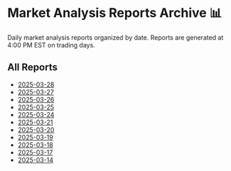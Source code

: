 # Market Analysis Reports Archive 📊

Daily market analysis reports organized by date.
Reports are generated at 4:00 PM EST on trading days.

## All Reports

- [2025-03-28](./market_report_2025-03-28.md)
- [2025-03-27](./market_report_2025-03-27.md)
- [2025-03-26](./market_report_2025-03-26.md)
- [2025-03-25](./market_report_2025-03-25.md)
- [2025-03-24](./market_report_2025-03-24.md)
- [2025-03-21](./market_report_2025-03-21.md)
- [2025-03-20](./market_report_2025-03-20.md)
- [2025-03-19](./market_report_2025-03-19.md)
- [2025-03-18](./market_report_2025-03-18.md)
- [2025-03-17](./market_report_2025-03-17.md)
- [2025-03-14](./market_report_2025-03-14.md)
